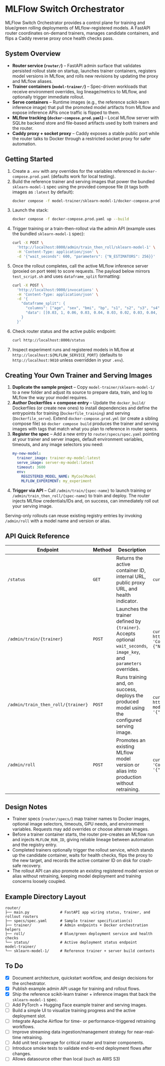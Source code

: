# MLFlow Switch Orchestrator

MLFlow Switch Orchestrator provides a control plane for training and blue/green rolling deployments of MLflow-registered models. A FastAPI router coordinates on-demand trainers, manages candidate containers, and flips a Caddy reverse proxy once health checks pass.

## System Overview

- **Router service (`router/`)** – FastAPI admin surface that validates persisted rollout state on startup, launches trainer containers, registers model versions in MLflow, and rolls new revisions by updating the proxy and MLflow aliases.
- **Trainer containers (`model-trainer/`)** – Spec-driven workloads that receive environment overrides, log lineage/metrics to MLflow, and optionally trigger immediate rollout.
- **Serve containers** – Runtime images (e.g., the reference scikit-learn inference image) that pull the promoted model artifacts from MLflow and expose inference APIs once traffic is flipped to them.
- **MLflow tracking (`docker-compose.prod.yaml`)** – Local MLflow server with SQLite backend store and file-based artifacts used by both trainers and the router.
- **Caddy proxy + socket proxy** – Caddy exposes a stable public port while the router talks to Docker through a restricted socket proxy for safer automation.

## Getting Started
1. Create a `.env` with any overrides for the variables referenced in `docker-compose.prod.yaml` (defaults work for local testing).
2. Build the reference trainer and serving images that power the bundled `sklearn-model-1` spec using the provided compose file (it tags both images as `:latest` by default):
   ```bash
   docker compose -f model-trainer/sklearn-model-1/docker-compose.prod.yml build
   ```
3. Launch the stack:
   ```bash
   docker compose -f docker-compose.prod.yaml up --build
   ```
4. Trigger training or a train-then-rollout via the admin API (example uses the bundled `sklearn-model-1` spec):
   ```bash
   curl -X POST \
     'http://localhost:8000/admin/train_then_roll/sklearn-model-1' \
     -H 'Content-Type: application/json' \
     -d '{"wait_seconds": 600, "parameters": {"N_ESTIMATORS": 256}}'
   ```
5. Once the rollout completes, call the active MLflow inference server (proxied on port `9000`) to score requests. The payload below mirrors `test_script.sh` and uses `dataframe_split` formatting:
   ```bash
   curl -X POST \
     'http://localhost:9000/invocations' \
     -H 'Content-Type: application/json' \
     -d '{
       "dataframe_split": {
         "columns": ["age", "sex", "bmi", "bp", "s1", "s2", "s3", "s4", "s5", "s6"],
         "data": [[0.03, 1, 0.06, 0.03, 0.04, 0.03, 0.02, 0.03, 0.04, 0.01]]
       }
     }'
   ```
6. Check router status and the active public endpoint:
   ```bash
   curl http://localhost:8000/status
   ```
7. Inspect experiment runs and registered models in MLflow at `http://localhost:${MLFLOW_SERVICE_PORT}` (defaults to `http://localhost:9010` unless overridden in your `.env`).

## Creating Your Own Trainer and Serving Images
1. **Duplicate the sample project** – Copy `model-trainer/sklearn-model-1/` to a new folder and adjust its source to prepare data, train, and log to MLflow the way your model requires.
2. **Author Dockerfiles + compose entry** – Update the `docker_build/` Dockerfiles (or create new ones) to install dependencies and define the entrypoints for training (`Dockerfile_training`) and serving (`Dockerfile_serve`). Extend `docker-compose.prod.yml` (or create a sibling compose file) so `docker compose build` produces the trainer and serving images with tags that match what you plan to reference in router specs.
3. **Register the spec** – Add a new entry to `router/specs/spec.yaml` pointing at your trainer and server images, default environment variables, timeouts, and any image selectors you need:
   ```yaml
   my-new-model:
     trainer_image: trainer-my-model:latest
     serve_image: server-my-model:latest
     timeout: 3600
     env:
       REGISTERED_MODEL_NAME: MyCoolModel
       MLFLOW_EXPERIMENT: my_experiment
   ```
4. **Trigger via API** – Call `/admin/train/{spec-name}` to launch training or `/admin/train_then_roll/{spec-name}` to train and deploy. The router injects MLflow credentials/IDs and, on success, can immediately roll out your serving image.

Serving-only rollouts can reuse existing registry entries by invoking `/admin/roll` with a model name and version or alias.

## API Quick Reference

| Endpoint | Method | Description | Example |
| --- | --- | --- | --- |
| `/status` | `GET` | Returns the active container ID, internal URL, public proxy URL, and health indicator. | `curl http://localhost:8000/status` |
| `/admin/train/{trainer}` | `POST` | Launches the trainer defined by `{trainer}`. Accepts optional `wait_seconds`, `image_key`, and `parameters` overrides. | `curl -X POST http://localhost:8000/admin/train/sklearn-model-1 -H 'Content-Type: application/json' -d '{"parameters":{"N_ESTIMATORS":128}}'` |
| `/admin/train_then_roll/{trainer}` | `POST` | Runs training and, on success, deploys the produced model using the configured serving image. | `curl -X POST http://localhost:8000/admin/train_then_roll/sklearn-model-1 -H 'Content-Type: application/json' -d '{"wait_seconds":600}'` |
| `/admin/roll` | `POST` | Promotes an existing MLflow model version or alias into production without retraining. | `curl -X POST http://localhost:8000/admin/roll -H 'Content-Type: application/json' -d '{"name":"DiabetesRF","ref":"@staging"}'` |

## Design Notes
- Trainer specs (`router/specs/`) map trainer names to Docker images, optional image selectors, timeouts, GPU needs, and environment variables. Requests may add overrides or choose alternate images.
- Before a trainer container starts, the router pre-creates an MLflow run and injects `MLFLOW_RUN_ID`, giving reliable lineage between automation and the registry entry.
- Completed trainers optionally trigger the rollout service, which stands up the candidate container, waits for health checks, flips the proxy to the new target, and records the active container ID on disk for crash-safe recovery.
- The rollout API can also promote an existing registered model version or alias without retraining, keeping model deployment and training concerns loosely coupled.

## Example Directory Layout
```
router/
├── main.py              # FastAPI app wiring status, trainer, and rollout routers
├── specs/spec.yaml      # Sample trainer specification(s)
├── trainer/             # Admin endpoints + Docker orchestration helpers
├── roll/                # Blue/green deployment service and health checks
└── status/              # Active deployment status endpoint
model-trainer/
└── sklearn-model-1/     # Reference trainer + server build contexts
```

## To Do
- [x] Document architecture, quickstart workflow, and design decisions for the orchestrator.
- [x] Publish example admin API usage for training and rollout flows.
- [x] Ship the reference scikit-learn trainer + inference images that back the `sklearn-model-1` spec.
- [ ] Add PyTorch + Hugging Face example trainer and serving images.
- [ ] Build a simple UI to visualize training progress and the active deployment slot.
- [ ] Integrate Apache Airflow for time- or performance-triggered retraining workflows.
- [ ] Improve streaming data ingestion/management strategy for near-real-time retraining.
- [ ] Add unit test coverage for critical router and trainer components.
- [ ] Introduce smoke tests to validate end-to-end deployment flows after changes.
- [ ] Allows datasource other than local (such as AWS S3)
